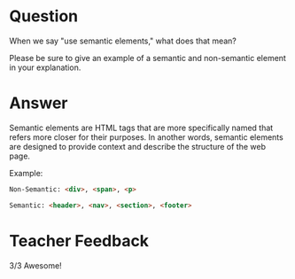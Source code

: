 # Question

When we say "use semantic elements," what does that mean?

Please be sure to give an example of a semantic and non-semantic element in your explanation.

# Answer
Semantic elements are HTML tags that are more specifically named that refers more closer for their purposes. In another words, semantic elements are designed to provide context and describe the structure of the web page.

Example:
```html
Non-Semantic: <div>, <span>, <p>

Semantic: <header>, <nav>, <section>, <footer>
  ```
# Teacher Feedback
3/3
Awesome!